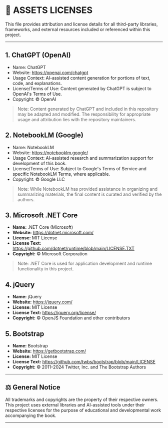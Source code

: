 # 📜 ASSETS LICENSES
This file provides attribution and license details for all third-party libraries, frameworks, and external resources included or referenced within this project.

<hr />

## 1. ChatGPT (OpenAI)
- Name: ChatGPT
- Website: https://openai.com/chatgpt
- Usage Context: AI-assisted content generation for portions of text, code, and explanations.
- License/Terms of Use: Content generated by ChatGPT is subject to OpenAI's Terms of Use.
- Copyright: © OpenAI
> Note: Content generated by ChatGPT and included in this repository may be adapted and modified. The responsibility for appropriate usage and attribution lies with the repository maintainers.

## 2. NotebookLM (Google)
- Name: NotebookLM
- Website: https://notebooklm.google/
- Usage Context: AI-assisted research and summarization support for development of this book.
- License/Terms of Use: Subject to Google's Terms of Service and specific NotebookLM Terms, where applicable.
- Copyright: © Google LLC
> Note: While NotebookLM has provided assistance in organizing and summarizing materials, the final content is curated and verified by the authors.

## 3. Microsoft .NET Core
- **Name:** .NET Core (Microsoft)
- **Website:** https://dotnet.microsoft.com/
- **License:** MIT License
- **License Text:** https://github.com/dotnet/runtime/blob/main/LICENSE.TXT
- **Copyright:** © Microsoft Corporation
> Note: .NET Core is used for application development and runtime functionality in this project.

## 4. jQuery
- **Name:** jQuery
- **Website:** https://jquery.com/
- **License:** MIT License
- **License Text:** https://jquery.org/license/
- **Copyright:** © OpenJS Foundation and other contributors

## 5. Bootstrap
- **Name:** Bootstrap
- **Website:** https://getbootstrap.com/
- **License:** MIT License
- **License Text:** https://github.com/twbs/bootstrap/blob/main/LICENSE
- **Copyright:** © 2011–2024 Twitter, Inc. and The Bootstrap Authors

<hr />

## ⚖️ General Notice
All trademarks and copyrights are the property of their respective owners.
This project uses external libraries and AI-assisted tools under their respective licenses for the purpose of educational and developmental work accompanying the book.

<hr />
